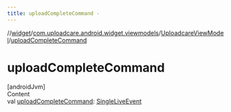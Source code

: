 ```yaml
---
title: uploadCompleteCommand -
---
```

//[widget](../../index.md)/[com.uploadcare.android.widget.viewmodels](../index.md)/[UploadcareViewModel](index.md)/[uploadCompleteCommand](upload-complete-command.md)



# uploadCompleteCommand  
[androidJvm]  
Content  
val [uploadCompleteCommand](upload-complete-command.md): [SingleLiveEvent](../../com.uploadcare.android.widget.utils/-single-live-event/index.md)<UploadcareFile>  



